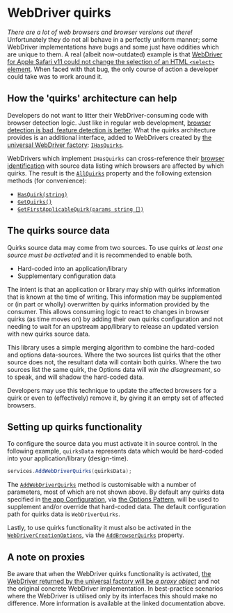 # WebDriver quirks

_There are a lot of web browsers and browser versions out there!_
Unfortunately they do not all behave in a perfectly uniform manner; some WebDriver implementations have bugs and some just have oddities which are unique to them.
A real (albeit now-outdated) example is that [WebDriver for Apple Safari v11 could not change the selection of an HTML `<select>` element].
When faced with that bug, the only course of action a developer could take was to work around it.

[WebDriver for Apple Safari v11 could not change the selection of an HTML `<select>` element]: https://github.com/SeleniumHQ/selenium/issues/5475#issuecomment-365082942

## How the 'quirks' architecture can help

Developers do not want to litter their WebDriver-consuming code with browser detection logic.
Just like in regular web development, [browser detection is bad, feature detection is better].
What the quirks architecture provides is an additional interface, added to WebDrivers created by [the universal WebDriver factory]: [`IHasQuirks`].

WebDrivers which implement `IHasQuirks` can cross-reference their [browser identification] with source data listing which browsers are affected by which quirks.
The result is the [`AllQuirks`] property and the following extension methods (for convenience):

* [`HasQuirk(string)`]
* [`GetQuirks()`]
* [`GetFirstApplicableQuirk(params string［］)`]

[browser detection is bad, feature detection is better]: https://developer.mozilla.org/en-US/docs/Learn/Tools_and_testing/Cross_browser_testing/Feature_detection
[the universal WebDriver factory]: index.md
[`IHasQuirks`]: xref:CSF.Extensions.WebDriver.Quirks.IHasQuirks
[browser identification]: DriverIdentification.md
[`AllQuirks`]: xref:CSF.Extensions.WebDriver.Quirks.IHasQuirks.AllQuirks

[`HasQuirk(string)`]: xref:OpenQA.Selenium.WebDriverExtensions.HasQuirk(OpenQA.Selenium.IWebDriver,System.String)
[`GetQuirks()`]: xref:OpenQA.Selenium.WebDriverExtensions.GetQuirks(OpenQA.Selenium.IWebDriver)
[`GetFirstApplicableQuirk(params string［］)`]: xref:OpenQA.Selenium.WebDriverExtensions.GetFirstApplicableQuirk(OpenQA.Selenium.IWebDriver,System.String[])

## The quirks source data

Quirks source data may come from two sources.
To use quirks _at least one source must be activated_ and it is recommended to enable both.

* Hard-coded into an application/library
* Supplementary configuration data

The intent is that an application or library may ship with quirks information that is known at the time of writing.
This information may be supplemented or (in part or wholly) overwritten by quirks information provided by the consumer.
This allows consuming logic to react to changes in browser quirks (as time moves on) by adding their own quirks configuration and not needing to wait for an upstream app/library to release an updated version with new quirks source data.

This library uses a simple merging algorithm to combine the hard-coded and options data-sources.
Where the two sources list quirks that the other source does not, the resultant data will contain both quirks.
Where the two sources list the same quirk, the Options data will _win the disagreement_, so to speak, and will shadow the hard-coded data.

Developers may use this technique to update the affected browsers for a quirk or even to (effectively) remove it, by giving it an empty set of affected browsers.

## Setting up quirks functionality

To configure the source data you must activate it in source control.
In the following example, `quirksData` represents data which would be hard-coded into your application/library (design-time).

```csharp
services.AddWebDriverQuirks(quirksData);
```

The [`AddWebDriverQuirks`] method is customisable with a number of parameters, most of which are not shown above.
By default any quirks data specified in [the app Configuration], via [the Options Pattern], will be used to supplement and/or override that hard-coded data.
The default configuration path for quirks data is `WebDriverQuirks`.

Lastly, to use quirks functionality it must also be activated in the [`WebDriverCreationOptions`], via the [`AddBrowserQuirks`] property.

[`AddWebDriverQuirks`]: xref:CSF.Extensions.WebDriver.ServiceCollectionExtensions.AddWebDriverQuirks(Microsoft.Extensions.DependencyInjection.IServiceCollection,CSF.Extensions.WebDriver.Quirks.QuirksData,System.Boolean,System.String)
[the app Configuration]: https://learn.microsoft.com/en-us/dotnet/core/extensions/configuration
[the Options Pattern]: https://learn.microsoft.com/en-us/dotnet/core/extensions/options
[`WebDriverCreationOptions`]: xref:CSF.Extensions.WebDriver.Factories.WebDriverCreationOptions
[`AddBrowserQuirks`]: xref:CSF.Extensions.WebDriver.Factories.WebDriverCreationOptions.AddBrowserQuirks

## A note on proxies

Be aware that when the WebDriver quirks functionality is activated, [the WebDriver returned by the universal factory will be _a proxy object_] and not the original concrete WebDriver implementation.
In best-practice scenarios where the WebDriver is utilised only by its interfaces this should make no difference.
More information is available at the linked documentation above.

[the WebDriver returned by the universal factory will be _a proxy object_]: Proxies.md
